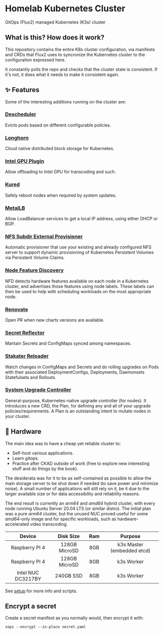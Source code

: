 # Homelab Kubernetes Cluster

GitOps (Flux2) managed Kubernetes (K3s) cluster


## What is this? How does it work?

This repository contains the entire K8s cluster configuration, via manifests and CRDs that Flux2 uses to syncronize the Kubernetes cluster to the configuration expressed here.

It constantly polls the repo and checks that the cluster state is consistent. If it's not, it does what it needs to make it consistent again.


## :sparkles: Features

Some of the interesting additions running on the cluster are:


### [Descheduler](https://github.com/kubernetes-sigs/descheduler)

Evicts pods based on different configurable policies.


### [Longhorn](https://longhorn.io)

Cloud native distributed block storage for Kubernetes.


### [Intel GPU Plugin](https://artifacthub.io/packages/helm/k8s-at-home/intel-gpu-plugin)

Allow offloading to Intel GPU for transcoding and such.


### [Kured](https://github.com/weaveworks/kured)

Safely reboot nodes when required by system updates.


### [MetalLB](https://metallb.org/)

Allow LoadBalancer services to get a local IP address, using either DHCP or BGP.


### [NFS Subdir External Provisioner](https://github.com/kubernetes-sigs/nfs-subdir-external-provisioner)

Automatic provisioner that use your existing and already configured NFS server to support dynamic provisioning of Kubernetes Persistent Volumes via Persistent Volume Claims.


### [Node Feature Discovery](https://kubernetes-sigs.github.io/node-feature-discovery)

NFD detects hardware features available on each node in a Kubernetes cluster, and advertises those features using node labels.
These labels can then be used to help with scheduling workloads on the most appropriate node.


### [Renovate](https://docs.renovatebot.com/)

Open PR when new charts versions are available.


### [Secret Reflector](https://github.com/emberstack/kubernetes-reflector)

Mantain Secrets and ConfigMaps synced among namespaces.


### [Stakater Reloader](https://github.com/stakater/Reloader)

Watch changes in ConfigMaps and Secrets and do rolling upgrades on Pods with their associated DeploymentConfigs, Deployments, Daemonsets Statefulsets and Rollouts.


### [System Upgrade Controller](https://github.com/rancher/system-upgrade-controller)

General-purpose, Kubernetes-native upgrade controller (for nodes). It introduces a new CRD, the Plan, for defining any and all of your upgrade policies/requirements. A Plan is an outstanding intent to mutate nodes in your cluster.


## :construction_worker: Hardware

The main idea was to have a cheap yet reliable cluster to:
- Self-host various applications.
- Learn gitops.
- Practice after CKAD outside of work (free to explore new interesting stuff and do things by the book).

The desiderata was for it to be as self-contained as possible to allow the main storage server to be shut down if needed (to save power and minimize noise). A small number of applications will still rely on it, be it due to the larger available size or for data accessibility and reliability reasons.

The end result is currently an *arm64* and *amd64* hybrid cluster, with every node running Ubuntu Server 20.04 LTS (or similar distro).
The initial plan was a pure *arm64* cluster, but the unused NUC proved useful for some *amd64*-only image and for specific workloads, such as hardware-accelerated video transcoding.

|       Device       |   Disk Size   | Ram |           Purpose          |
|:------------------:|:-------------:|:---:|:--------------------------:|
| Raspberry PI 4     | 128GB MicroSD | 8GB | k3s Master (embedded etcd) |
| Raspberry PI 4     | 128GB MicroSD | 8GB | k3s Worker                 |
| Intel NUC DC3217BY | 240GB SSD     | 8GB | k3s Worker                 |

See [setup](docs/README.md) for more info and scripts.


## Encrypt a secret

Create a secret manifest as you normally would, then encrypt it with:

```shell
sops --encrypt --in-place secret.yaml
```

